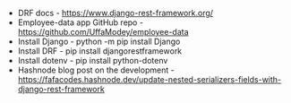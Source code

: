 - DRF docs - https://www.django-rest-framework.org/
- Employee-data app GitHub repo - https://github.com/UffaModey/employee-data
- Install Django - python -m pip install Django
- Install DRF - pip install djangorestframework
- Install dotenv - pip install python-dotenv
- Hashnode blog post on the development - https://fafacodes.hashnode.dev/update-nested-serializers-fields-with-django-rest-framework

